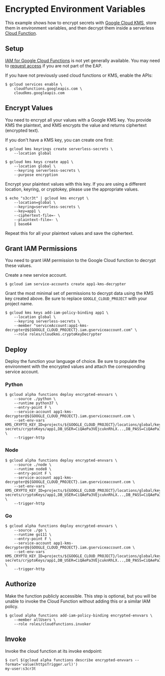 # Encrypted Environment Variables

This example shows how to encrypt secrets with [Google Cloud KMS][gcp-kms],
store them in environment variables, and then decrypt them inside a serverless
[Cloud Function][gcp-func].


## Setup

[IAM for Google Cloud Functions][gcf-iam] is not yet generally available. You
may need to [request access][gcf-iam-eap] if you are not part of the EAP.

If you have not previously used cloud functions or KMS, enable the APIs:

```text
$ gcloud services enable \
    cloudfunctions.googleapis.com \
    cloudkms.googleapis.com
```


## Encrypt Values

You need to encrypt all your values with a Google KMS key. You provide KMS the
plaintext, and KMS encrypts the value and returns ciphertext (encrypted text).

If you don't have a KMS key, you can create one first:

```text
$ gcloud kms keyrings create serverless-secrets \
    --location global

$ gcloud kms keys create app1 \
    --location global \
    --keyring serverless-secrets \
    --purpose encryption
```

Encrypt your plaintext values with this key. If you are using a different
location, keyring, or cryptokey, please use the appropriate values.

```text
$ echo "s3cr3t" | gcloud kms encrypt \
    --location=global \
    --keyring=serverless-secrets \
    --key=app1 \
    --ciphertext-file=- \
    --plaintext-file=- \
    | base64
```

Repeat this for all your plaintext values and save the ciphertext.


## Grant IAM Permissions

You need to grant IAM permission to the Google Cloud function to decrypt these
values.

Create a new service account.

```text
$ gcloud iam service-accounts create app1-kms-decrypter
```

Grant the most minimal set of permissions to decrypt data using the KMS key
created above. Be sure to replace `GOOGLE_CLOUD_PROJECT` with your project name.

```text
$ gcloud kms keys add-iam-policy-binding app1 \
    --location global \
    --keyring serverless-secrets \
    --member "serviceAccount:app1-kms-decrypter@${GOOGLE_CLOUD_PROJECT}.iam.gserviceaccount.com" \
    --role roles/cloudkms.cryptoKeyDecrypter
```


## Deploy

Deploy the function your language of choice. Be sure to populate the environment
with the encrypted values and attach the corresponding service account.

### Python

```text
$ gcloud alpha functions deploy encrypted-envvars \
    --source ./python \
    --runtime python37 \
    --entry-point F \
    --service-account app1-kms-decrypter@${GOOGLE_CLOUD_PROJECT}.iam.gserviceaccount.com \
    --set-env-vars KMS_CRYPTO_KEY_ID=projects/${GOOGLE_CLOUD_PROJECT}/locations/global/keyRings/serverless-secrets/cryptoKeys/app1,DB_USER=CiQAePa3VEjcuknRhLX...,DB_PASS=CiQAePa3VEpDBjS2ac... \
    --trigger-http
```

### Node

```text
$ gcloud alpha functions deploy encrypted-envvars \
    --source ./node \
    --runtime node8 \
    --entry-point F \
    --service-account app1-kms-decrypter@${GOOGLE_CLOUD_PROJECT}.iam.gserviceaccount.com \
    --set-env-vars KMS_CRYPTO_KEY_ID=projects/${GOOGLE_CLOUD_PROJECT}/locations/global/keyRings/serverless-secrets/cryptoKeys/app1,DB_USER=CiQAePa3VEjcuknRhLX...,DB_PASS=CiQAePa3VEpDBjS2ac... \
    --trigger-http
```

### Go

```text
$ gcloud alpha functions deploy encrypted-envvars \
    --source ./go \
    --runtime go111 \
    --entry-point F \
    --service-account app1-kms-decrypter@${GOOGLE_CLOUD_PROJECT}.iam.gserviceaccount.com \
    --set-env-vars KMS_CRYPTO_KEY_ID=projects/${GOOGLE_CLOUD_PROJECT}/locations/global/keyRings/serverless-secrets/cryptoKeys/app1,DB_USER=CiQAePa3VEjcuknRhLX...,DB_PASS=CiQAePa3VEpDBjS2ac... \
    --trigger-http
```


## Authorize

Make the function publicly accessible. This step is optional, but you will be
unable to invoke the Cloud Function without adding this or a similar IAM policy.

```text
$ gcloud alpha functions add-iam-policy-binding encrypted-envvars \
    --member allUsers \
    --role roles/cloudfunctions.invoker
```


## Invoke

Invoke the cloud function at its invoke endpoint:

```text
$ curl $(gcloud alpha functions describe encrypted-envvars --format='value(httpsTrigger.url)')
my-user:s3cr3t
```

[gcp-kms]: https://cloud.google.com/kms
[gcp-func]: https://cloud.google.com/functions/
[gcf-iam-eap]: https://bit.ly/gcf-iam-alpha
[gcf-iam]: https://cloud.google.com/functions/docs/securing/managing-access
